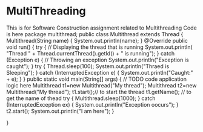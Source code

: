 # MultiThreading
This is for Software Construction assignment related to Multithreading
Code is here
package multithread;
public class Multithread extends Thread {
    Multithread(String name)
    {
        System.out.println(name);
    }
    @Override
      public void run()
    {
        try {
            // Displaying the thread that is running
            System.out.println( "Thread " + Thread.currentThread().getId() + " is running");
        }
        catch (Exception e) {
            // Throwing an exception
            System.out.println("Exception is caught");
        }
        try {
                Thread.sleep(100);
                System.out.println("Thraed is Sleeping");
            }
            catch (InterruptedException e) {
                System.out.println("Caught:" + e);
            }
    }
    public static void main(String[] args) {
        // TODO code application logic here
        Multithread t1=new Multithread("My thread");
        Multithread t2=new Multithread("My thread");
       t1.start();// to start the  thread 
       t1.getName(); // to get the name of thead
        try {
            Multithread.sleep(1000);
        } catch (InterruptedException ex) {
          System.out.println("Exception oocurs");
        }
        t2.start();
        System.out.println("I am here");
    }
    
}
